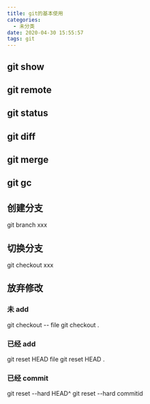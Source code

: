 ```yaml
---
title: git的基本使用
categories:
  - 未分类
date: 2020-04-30 15:55:57
tags: git
---
```

## git show 

## git remote 

## git status

## git diff

## git merge

## git gc

## 创建分支
git branch xxx

## 切换分支
git checkout xxx

## 放弃修改
### 未 add
git checkout -- file
git checkout .
### 已经 add
git reset HEAD file
git reset HEAD .
### 已经 commit 
git reset --hard HEAD^
git reset --hard commitid